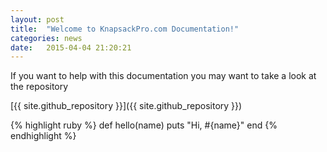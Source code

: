 ```yaml
---
layout: post
title:  "Welcome to KnapsackPro.com Documentation!"
categories: news
date:   2015-04-04 21:20:21
---
```


If you want to help with this documentation you may want to take a look at the repository

[{{ site.github_repository }}]({{ site.github_repository }})

{% highlight ruby %}
def hello(name)
  puts "Hi, #{name}"
end
{% endhighlight %}
